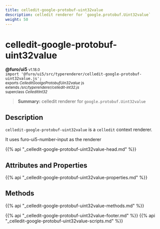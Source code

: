 ```yaml
---
title: celledit-google-protobuf-uint32value
description: celledit renderer for `google.protobuf.Uint32value`
weight: 50
---
```


# celledit-google-protobuf-uint32value
**@furo/ui5** <small>v1.18.0</small>
<br>`import '@furo/ui5/src/typerenderer/celledit-google-protobuf-uint32value.js';`<small>
<br>exports *CelleditGoolgeProtobufUin32value* js
<br>extends */src/typerenderer/celledit-int32.js*
<br>superclass *CelleditInt32*</small>

> **Summary:** celledit renderer for `google.protobuf.Uint32value`

## Description

`celledit-google-protobuf-uint32value` is a `celledit` context renderer.

It uses furo-ui5-number-input as the renderer

{{% api "_celledit-google-protobuf-uint32value-head.md" %}}

## Attributes and Properties
{{% api "_celledit-google-protobuf-uint32value-properties.md" %}}




## Methods
{{% api "_celledit-google-protobuf-uint32value-methods.md" %}}






{{% api "_celledit-google-protobuf-uint32value-footer.md" %}}
{{% api "_celledit-google-protobuf-uint32value-scripts.md" %}}
